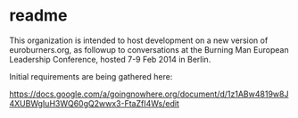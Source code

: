 readme
======

This organization is intended to host development on a new version of euroburners.org, as followup to conversations at the Burning Man European Leadership Conference, hosted 7-9 Feb 2014 in Berlin. 

Initial requirements are being gathered here: 

https://docs.google.com/a/goingnowhere.org/document/d/1z1ABw4819w8J4XUBWgIuH3WQ60gQ2wwx3-FtaZfI4Ws/edit
